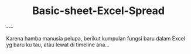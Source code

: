 <h1 align = 'center'>Basic-sheet-Excel-Spread</h1>
---

Karena hamba manusia pelupa, berikut kumpulan fungsi baru dalam Excel yg baru ku tau, atau lewat di timeline ana...
